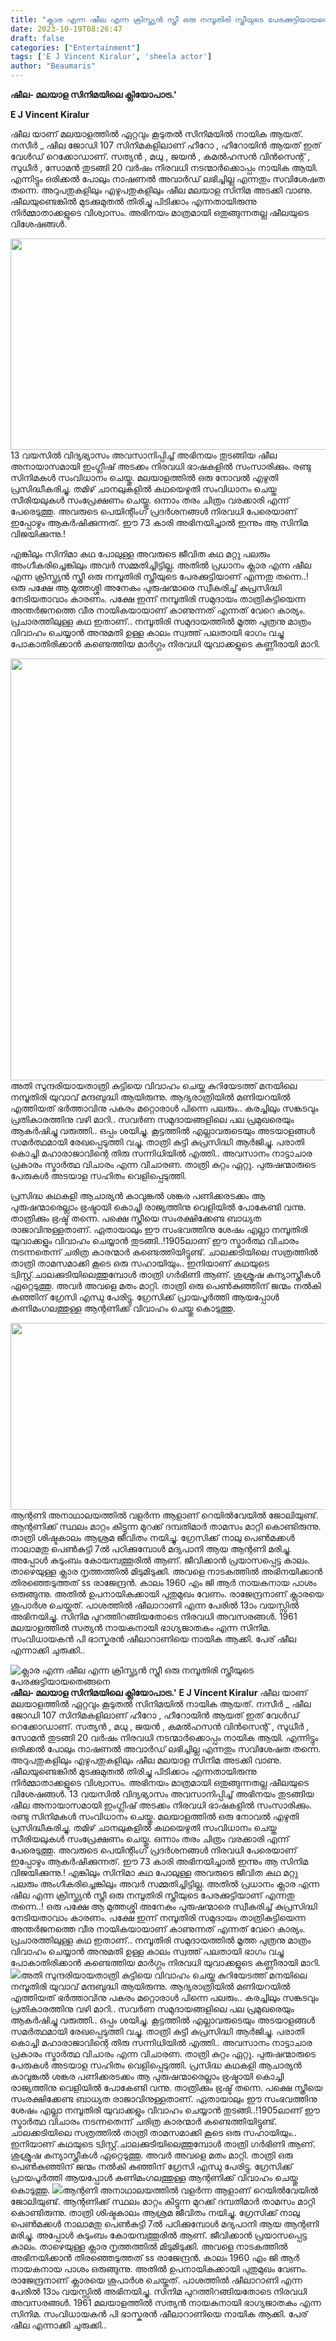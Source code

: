 ```yaml
---
title: "ക്ലാര എന്ന ഷീല എന്ന ക്രിസ്ത്യൻ സ്ത്രീ ഒരു നമ്പൂതിരി സ്ത്രീയുടെ പേരക്കുട്ടിയായതെങ്ങനെ"
date: 2023-10-19T08:26:47
draft: false
categories: ["Entertainment"]
tags: ['E J Vincent Kiralur', 'sheela actor']
author: "Beaumaris"
---
```


<strong>ഷീല- മലയാള സിനിമയിലെ ക്ലിയോപാട്ര.'</strong>

<strong>E J Vincent Kiralur</strong>

ഷീല യാണ് മലയാളത്തിൽ ഏറ്റവും കൂടുതൽ സിനിമയിൽ നായിക ആയത്. നസീർ _ ഷീല ജോഡി 107 സിനിമകളിലാണ് ഹീറോ , ഹീറോയിൻ ആയത് ഇത് വേൾഡ് റെക്കോഡാണ്. സത്യൻ , മധു , ജയൻ , കമൽഹസൻ വിൻസെന്റ് , സുധീർ , സോമൻ തുടങ്ങി 20 വർഷം നിരവധി നടന്മാർക്കൊപ്പം നായിക ആയി. എന്നിട്ടും ഒരിക്കൽ പോലും നാഷണൽ അവാർഡ് ലഭിച്ചില്ല എന്നതും സവിശേഷത തന്നെ. അറുപതുകളിലും എഴുപതുകളിലും ഷീല മലയാള സിനിമ അടക്കി വാണു. ഷീലയുണ്ടെങ്കിൽ മുടക്കുമുതൽ തിരിച്ചു പിടിക്കാം എന്നതായിരുന്നു നിർമ്മാതാക്കളുടെ വിശ്വാസം. അഭിനയം മാത്രമായി ഒതുങ്ങുന്നതല്ല ഷീലയുടെ വിശേഷങ്ങൾ.

<img class="alignnone size-full wp-image-425777" src="https://cdn.boolokam.com/articles/2023/10/wwwfwf.jpg" alt="" width="600" height="338" />13 വയസിൽ വിദ്യഭ്യാസം അവസാനിപ്പിച്ച് അഭിനയം തുടങ്ങിയ ഷീല അനായാസമായി ഇംഗ്ലീഷ് അടക്കം നിരവധി ഭാഷകളിൽ സംസാരിക്കും. രണ്ടു സിനിമകൾ സംവിധാനം ചെയ്തു. മലയാളത്തിൽ ഒരു നോവൽ എഴുതി പ്രസിദ്ധീകരിച്ചു. തമിഴ് ചാനലുകളിൽ കഥയെഴുതി സംവിധാനം ചെയ്ത സീരിയലുകൾ സംപ്രേക്ഷണം ചെയ്തു. ഒന്നാം തരം ചിത്രം വരക്കാരി എന്ന് പേരെടുത്തു. അവരുടെ പെയിന്റിംഗ് പ്രദർശനങ്ങൾ നിരവധി പേരെയാണ് ഇപ്പോഴും ആകർഷിക്കുന്നത്. ഈ 73 കാരി അഭിനയിച്ചാൽ ഇന്നും ആ സിനിമ വിജയിക്കുന്നു.!

എങ്കിലും സിനിമാ കഥ പോലുള്ള അവരുടെ ജീവിത കഥ മറ്റു പലരും അംഗീകരിച്ചെങ്കിലും അവർ സമ്മതിച്ചിട്ടില്ല. അതിൽ പ്രധാനം ക്ലാര എന്ന ഷീല എന്ന ക്രിസ്ത്യൻ സ്ത്രീ ഒരു നമ്പൂതിരി സ്ത്രീയുടെ പേരക്കുട്ടിയാണ് എന്നതു തന്നെ..! ഒരു പക്ഷേ ആ മുത്തശ്ശി അനേകം പുരുഷന്മാരെ സ്വീകരിച്ച് കുപ്രസിദ്ധി നേടിയതാവാം കാരണം. പക്ഷേ ഇന്ന് നമ്പൂതിരി സമുദായം താത്രികുട്ടിയെന്ന അന്തർജനത്തെ വീര നായികയായാണ് കാണുന്നത് എന്നത് വേറെ കാര്യം. പ്രചാരത്തിലുള്ള കഥ ഇതാണ്.. നമ്പൂതിരി സമുദായത്തിൽ മൂത്ത പുത്രനു മാത്രം വിവാഹം ചെയ്യാൻ അനുമതി ഉള്ള കാലം സ്വത്ത് പലതായി ഭാഗം വച്ചു പോകാതിരിക്കാൻ കണ്ടെത്തിയ മാർഗ്ഗം നിരവധി യുവാക്കളുടെ കണ്ണീരായി മാറി.

<img class="alignnone size-full wp-image-425778" src="https://cdn.boolokam.com/articles/2023/10/ffqqf.webp" alt="" width="1200" height="675" />അതി സുന്ദരിയായതാത്രി കുട്ടിയെ വിവാഹം ചെയ്ത കുറിയേടത്ത് മനയിലെ നമ്പൂതിരി യുവാവ് മന്ദബുദ്ധി ആയിരുന്നു. ആദ്യരാത്രിയിൽ മണിയറയിൽ എത്തിയത് ഭർത്താവിനു പകരം മറ്റൊരാൾ പിന്നെ പലരും.. കരച്ചിലും സങ്കടവും പ്രതികാരത്തിനു വഴി മാറി.. സവർണ സമുദായങ്ങളിലെ പല പ്രമുഖരെയും ആകർഷിച്ചു വരുത്തി.. ഒപ്പം ശയിച്ചു. കൂട്ടത്തിൽ എല്ലാവരുടെയും അടയാളങ്ങൾ സമർത്ഥമായി രേഖപ്പെടുത്തി വച്ചു. താത്രി കുട്ടി കുപ്രസിദ്ധി ആർജിച്ചു. പരാതി കൊച്ചി മഹാരാജാവിന്റെ തിരു സന്നിധിയിൽ എത്തി.. അവസാനം നാട്ടാചാര പ്രകാരം സ്മാർത്ഥ വിചാരം എന്ന വിചാരണ. താത്രി കുറ്റം ഏറ്റു. പുരുഷന്മാരുടെ പേരുകൾ അടയാള സഹിതം വെളിപ്പെടുത്തി.

പ്രസിദ്ധ കഥകളി ആചാര്യൻ കാവുങ്കൽ ശങ്കര പണിക്കരടക്കം ആ പുരുഷന്മാരെല്ലാം ഭ്രഷ്ടായി കൊച്ചി രാജ്യത്തിനു വെളിയിൽ പോകേണ്ടി വന്നു. താത്രിക്കും ഭ്രഷ്ട് തന്നെ. പക്ഷെ സ്ത്രീയെ സംരക്ഷിക്കേണ്ട ബാധ്യത രാജാവിനുള്ളതാണ്. ഏതായാലും ഈ സംഭവത്തിനു ശേഷം എല്ലാ നമ്പൂതിരി യുവാക്കളും വിവാഹം ചെയ്യാൻ തുടങ്ങി..!1905ലാണ് ഈ സ്മാർത്ഥ വിചാരം നടന്നതെന്ന് ചരിത്ര കാരന്മാർ കണ്ടെത്തിയിട്ടുണ്ട്. ചാലക്കടിയിലെ സത്രത്തിൽ താത്രി താമസമാക്കി കൂടെ ഒരു സഹായിയും.. ഇനിയാണ് കഥയുടെ ട്വിസ്റ്റ്.ചാലക്കുടിയിലെത്തുമ്പോൾ താത്രി ഗർഭിണി ആണ്. ശുശ്രൂഷ കന്യാസ്ത്രീകൾ ഏറ്റെടുത്തു. അവർ അവളെ മതം മാറ്റി. താത്രി ഒരു പെൺകുഞ്ഞിന് ജന്മം നൽകി കുഞ്ഞിന് ഗ്രേസി എന്ധു പേരിട്ടു. ഗ്രേസിക്ക് പ്രായപൂർത്തി ആയപ്പോൾ കണിമംഗലത്തുള്ള ആന്റണിക്ക് വിവാഹം ചെയ്തു കൊടുത്തു.

<img class="alignnone size-full wp-image-425779" src="https://cdn.boolokam.com/articles/2023/10/fqf.jpg" alt="" width="574" height="299" />ആന്റണി അനാഥാലയത്തിൽ വളർന്ന ആളാണ് റെയിൽവേയിൽ ജോലിയുണ്ട്. ആന്റണിക്ക് സ്ഥലം മാറ്റം കിട്ടുന്ന മുറക്ക് ദമ്പതിമാർ താമസം മാറ്റി കൊണ്ടിരുന്നു. താത്രി ശിഷ്ടകാലം ആശ്രമ ജീവിതം നയിച്ചു. ഗ്രേസിക്ക് നാലു പെൺമക്കൾ നാലാമതു പെൺകുട്ടി 7ൽ പഠിക്കുമ്പോൾ മദ്യപാനി ആയ ആന്റണി മരിച്ചു. അപ്പോൾ കുടുംബം കോയമ്പത്തൂരിൽ ആണ്. ജീവിക്കാൻ പ്രയാസപ്പെട്ട കാലം. താഴെയുള്ള ക്ലാര നൃത്തത്തിൽ മിടുമിടുക്കി. അവളെ നാടകത്തിൽ അഭിനയിക്കാൻ തിരഞ്ഞെടുത്തത് ss രാജേന്ദ്രൻ. കാലം 1960 എം ജി ആർ നായകനായ പാശം ഒരുങ്ങുന്നു. അതിൽ ഉപനായികക്കായി പുതുമുഖം വേണം. രാജേന്ദ്രനാണ് ക്ലാരയെ ശുപാർശ ചെയ്തത്. പാശത്തിൽ ഷീലാറാണി എന്ന പേരിൽ 13ാം വയസ്സിൽ അഭിനയിച്ചു. സിനിമ പുറത്തിറങ്ങിയതോടെ നിരവധി അവസരങ്ങൾ. 1961 മലയാളത്തിൽ സത്യൻ നായകനായി ഭാഗ്യജാതകം എന്ന സിനിമ. സംവിധായകൻ പി ഭാസ്കരൻ ഷീലാറാണിയെ നായിക ആക്കി. പേര് ഷീല എന്നാക്കി ചുരുക്കി..


![ക്ലാര എന്ന ഷീല എന്ന ക്രിസ്ത്യൻ സ്ത്രീ ഒരു നമ്പൂതിരി സ്ത്രീയുടെ പേരക്കുട്ടിയായതെങ്ങനെ](https://cdn.boolokam.com/articles/2023/10/wwwfwf.jpg)**ഷീല- മലയാള സിനിമയിലെ ക്ലിയോപാട്ര.'** **E J Vincent Kiralur** ഷീല യാണ് മലയാളത്തിൽ ഏറ്റവും കൂടുതൽ സിനിമയിൽ നായിക ആയത്. നസീർ _ ഷീല ജോഡി 107 സിനിമകളിലാണ് ഹീറോ , ഹീറോയിൻ ആയത് ഇത് വേൾഡ് റെക്കോഡാണ്. സത്യൻ , മധു , ജയൻ , കമൽഹസൻ വിൻസെന്റ് , സുധീർ , സോമൻ തുടങ്ങി 20 വർഷം നിരവധി നടന്മാർക്കൊപ്പം നായിക ആയി. എന്നിട്ടും ഒരിക്കൽ പോലും നാഷണൽ അവാർഡ് ലഭിച്ചില്ല എന്നതും സവിശേഷത തന്നെ. അറുപതുകളിലും എഴുപതുകളിലും ഷീല മലയാള സിനിമ അടക്കി വാണു. ഷീലയുണ്ടെങ്കിൽ മുടക്കുമുതൽ തിരിച്ചു പിടിക്കാം എന്നതായിരുന്നു നിർമ്മാതാക്കളുടെ വിശ്വാസം. അഭിനയം മാത്രമായി ഒതുങ്ങുന്നതല്ല ഷീലയുടെ വിശേഷങ്ങൾ. 13 വയസിൽ വിദ്യഭ്യാസം അവസാനിപ്പിച്ച് അഭിനയം തുടങ്ങിയ ഷീല അനായാസമായി ഇംഗ്ലീഷ് അടക്കം നിരവധി ഭാഷകളിൽ സംസാരിക്കും. രണ്ടു സിനിമകൾ സംവിധാനം ചെയ്തു. മലയാളത്തിൽ ഒരു നോവൽ എഴുതി പ്രസിദ്ധീകരിച്ചു. തമിഴ് ചാനലുകളിൽ കഥയെഴുതി സംവിധാനം ചെയ്ത സീരിയലുകൾ സംപ്രേക്ഷണം ചെയ്തു. ഒന്നാം തരം ചിത്രം വരക്കാരി എന്ന് പേരെടുത്തു. അവരുടെ പെയിന്റിംഗ് പ്രദർശനങ്ങൾ നിരവധി പേരെയാണ് ഇപ്പോഴും ആകർഷിക്കുന്നത്. ഈ 73 കാരി അഭിനയിച്ചാൽ ഇന്നും ആ സിനിമ വിജയിക്കുന്നു.! എങ്കിലും സിനിമാ കഥ പോലുള്ള അവരുടെ ജീവിത കഥ മറ്റു പലരും അംഗീകരിച്ചെങ്കിലും അവർ സമ്മതിച്ചിട്ടില്ല. അതിൽ പ്രധാനം ക്ലാര എന്ന ഷീല എന്ന ക്രിസ്ത്യൻ സ്ത്രീ ഒരു നമ്പൂതിരി സ്ത്രീയുടെ പേരക്കുട്ടിയാണ് എന്നതു തന്നെ..! ഒരു പക്ഷേ ആ മുത്തശ്ശി അനേകം പുരുഷന്മാരെ സ്വീകരിച്ച് കുപ്രസിദ്ധി നേടിയതാവാം കാരണം. പക്ഷേ ഇന്ന് നമ്പൂതിരി സമുദായം താത്രികുട്ടിയെന്ന അന്തർജനത്തെ വീര നായികയായാണ് കാണുന്നത് എന്നത് വേറെ കാര്യം. പ്രചാരത്തിലുള്ള കഥ ഇതാണ്.. നമ്പൂതിരി സമുദായത്തിൽ മൂത്ത പുത്രനു മാത്രം വിവാഹം ചെയ്യാൻ അനുമതി ഉള്ള കാലം സ്വത്ത് പലതായി ഭാഗം വച്ചു പോകാതിരിക്കാൻ കണ്ടെത്തിയ മാർഗ്ഗം നിരവധി യുവാക്കളുടെ കണ്ണീരായി മാറി. ![](https://cdn.boolokam.com/articles/2023/10/ffqqf.webp)അതി സുന്ദരിയായതാത്രി കുട്ടിയെ വിവാഹം ചെയ്ത കുറിയേടത്ത് മനയിലെ നമ്പൂതിരി യുവാവ് മന്ദബുദ്ധി ആയിരുന്നു. ആദ്യരാത്രിയിൽ മണിയറയിൽ എത്തിയത് ഭർത്താവിനു പകരം മറ്റൊരാൾ പിന്നെ പലരും.. കരച്ചിലും സങ്കടവും പ്രതികാരത്തിനു വഴി മാറി.. സവർണ സമുദായങ്ങളിലെ പല പ്രമുഖരെയും ആകർഷിച്ചു വരുത്തി.. ഒപ്പം ശയിച്ചു. കൂട്ടത്തിൽ എല്ലാവരുടെയും അടയാളങ്ങൾ സമർത്ഥമായി രേഖപ്പെടുത്തി വച്ചു. താത്രി കുട്ടി കുപ്രസിദ്ധി ആർജിച്ചു. പരാതി കൊച്ചി മഹാരാജാവിന്റെ തിരു സന്നിധിയിൽ എത്തി.. അവസാനം നാട്ടാചാര പ്രകാരം സ്മാർത്ഥ വിചാരം എന്ന വിചാരണ. താത്രി കുറ്റം ഏറ്റു. പുരുഷന്മാരുടെ പേരുകൾ അടയാള സഹിതം വെളിപ്പെടുത്തി. പ്രസിദ്ധ കഥകളി ആചാര്യൻ കാവുങ്കൽ ശങ്കര പണിക്കരടക്കം ആ പുരുഷന്മാരെല്ലാം ഭ്രഷ്ടായി കൊച്ചി രാജ്യത്തിനു വെളിയിൽ പോകേണ്ടി വന്നു. താത്രിക്കും ഭ്രഷ്ട് തന്നെ. പക്ഷെ സ്ത്രീയെ സംരക്ഷിക്കേണ്ട ബാധ്യത രാജാവിനുള്ളതാണ്. ഏതായാലും ഈ സംഭവത്തിനു ശേഷം എല്ലാ നമ്പൂതിരി യുവാക്കളും വിവാഹം ചെയ്യാൻ തുടങ്ങി..!1905ലാണ് ഈ സ്മാർത്ഥ വിചാരം നടന്നതെന്ന് ചരിത്ര കാരന്മാർ കണ്ടെത്തിയിട്ടുണ്ട്. ചാലക്കടിയിലെ സത്രത്തിൽ താത്രി താമസമാക്കി കൂടെ ഒരു സഹായിയും.. ഇനിയാണ് കഥയുടെ ട്വിസ്റ്റ്.ചാലക്കുടിയിലെത്തുമ്പോൾ താത്രി ഗർഭിണി ആണ്. ശുശ്രൂഷ കന്യാസ്ത്രീകൾ ഏറ്റെടുത്തു. അവർ അവളെ മതം മാറ്റി. താത്രി ഒരു പെൺകുഞ്ഞിന് ജന്മം നൽകി കുഞ്ഞിന് ഗ്രേസി എന്ധു പേരിട്ടു. ഗ്രേസിക്ക് പ്രായപൂർത്തി ആയപ്പോൾ കണിമംഗലത്തുള്ള ആന്റണിക്ക് വിവാഹം ചെയ്തു കൊടുത്തു. ![](https://cdn.boolokam.com/articles/2023/10/fqf.jpg)ആന്റണി അനാഥാലയത്തിൽ വളർന്ന ആളാണ് റെയിൽവേയിൽ ജോലിയുണ്ട്. ആന്റണിക്ക് സ്ഥലം മാറ്റം കിട്ടുന്ന മുറക്ക് ദമ്പതിമാർ താമസം മാറ്റി കൊണ്ടിരുന്നു. താത്രി ശിഷ്ടകാലം ആശ്രമ ജീവിതം നയിച്ചു. ഗ്രേസിക്ക് നാലു പെൺമക്കൾ നാലാമതു പെൺകുട്ടി 7ൽ പഠിക്കുമ്പോൾ മദ്യപാനി ആയ ആന്റണി മരിച്ചു. അപ്പോൾ കുടുംബം കോയമ്പത്തൂരിൽ ആണ്. ജീവിക്കാൻ പ്രയാസപ്പെട്ട കാലം. താഴെയുള്ള ക്ലാര നൃത്തത്തിൽ മിടുമിടുക്കി. അവളെ നാടകത്തിൽ അഭിനയിക്കാൻ തിരഞ്ഞെടുത്തത് ss രാജേന്ദ്രൻ. കാലം 1960 എം ജി ആർ നായകനായ പാശം ഒരുങ്ങുന്നു. അതിൽ ഉപനായികക്കായി പുതുമുഖം വേണം. രാജേന്ദ്രനാണ് ക്ലാരയെ ശുപാർശ ചെയ്തത്. പാശത്തിൽ ഷീലാറാണി എന്ന പേരിൽ 13ാം വയസ്സിൽ അഭിനയിച്ചു. സിനിമ പുറത്തിറങ്ങിയതോടെ നിരവധി അവസരങ്ങൾ. 1961 മലയാളത്തിൽ സത്യൻ നായകനായി ഭാഗ്യജാതകം എന്ന സിനിമ. സംവിധായകൻ പി ഭാസ്കരൻ ഷീലാറാണിയെ നായിക ആക്കി. പേര് ഷീല എന്നാക്കി ചുരുക്കി..
